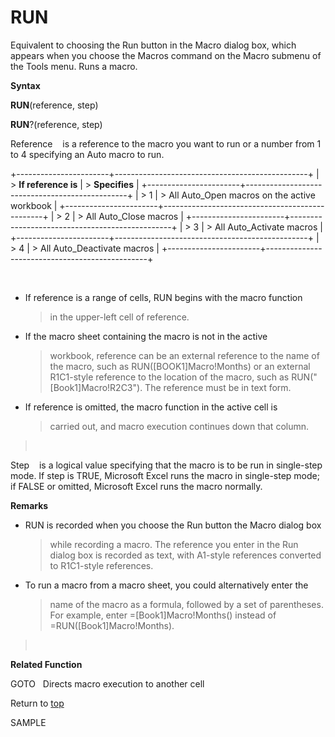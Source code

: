 RUN
===

Equivalent to choosing the Run button in the Macro dialog box, which
appears when you choose the Macros command on the Macro submenu of the
Tools menu. Runs a macro.

**Syntax**

**RUN**(reference, step)

**RUN**?(reference, step)

Reference    is a reference to the macro you want to run or a number
from 1 to 4 specifying an Auto macro to run.

+-----------------------+------------------------------------------------+
| > **If reference is** | > **Specifies**                                |
+-----------------------+------------------------------------------------+
| > 1                   | > All Auto\_Open macros on the active workbook |
+-----------------------+------------------------------------------------+
| > 2                   | > All Auto\_Close macros                       |
+-----------------------+------------------------------------------------+
| > 3                   | > All Auto\_Activate macros                    |
+-----------------------+------------------------------------------------+
| > 4                   | > All Auto\_Deactivate macros                  |
+-----------------------+------------------------------------------------+

 

-   If reference is a range of cells, RUN begins with the macro function
    > in the upper-left cell of reference.

-   If the macro sheet containing the macro is not in the active
    > workbook, reference can be an external reference to the name of
    > the macro, such as RUN(\[BOOK1\]Macro!Months) or an external
    > R1C1-style reference to the location of the macro, such as
    > RUN(\"\[Book1\]Macro!R2C3\"). The reference must be in text form.

-   If reference is omitted, the macro function in the active cell is
    > carried out, and macro execution continues down that column.

>  

Step    is a logical value specifying that the macro is to be run in
single-step mode. If step is TRUE, Microsoft Excel runs the macro in
single-step mode; if FALSE or omitted, Microsoft Excel runs the macro
normally.

**Remarks**

-   RUN is recorded when you choose the Run button the Macro dialog box
    > while recording a macro. The reference you enter in the Run dialog
    > box is recorded as text, with A1-style references converted to
    > R1C1-style references.

-   To run a macro from a macro sheet, you could alternatively enter the
    > name of the macro as a formula, followed by a set of parentheses.
    > For example, enter =\[Book1\]Macro!Months() instead of
    > =RUN(\[Book1\]Macro!Months).

>  

**Related Function**

GOTO   Directs macro execution to another cell

Return to [top](#Q)

SAMPLE
